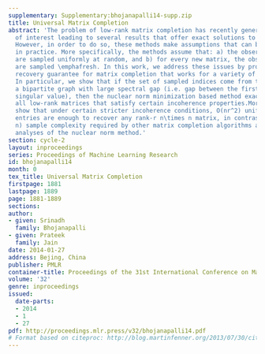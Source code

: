 ```yaml
---
supplementary: Supplementary:bhojanapalli14-supp.zip
title: Universal Matrix Completion
abstract: 'The problem of low-rank matrix completion has recently generated a lot
  of interest leading to several results that offer exact solutions to the problem.
  However, in order to do so, these methods make assumptions that can be quite restrictive
  in practice. More specifically, the methods assume that: a) the observed indices
  are sampled uniformly at random, and b) for every new matrix, the observed indices
  are sampled \emphafresh. In this work, we address these issues by providing a universal
  recovery guarantee for matrix completion that works for a variety of sampling schemes.
  In particular, we show that if the set of sampled indices come from the edges of
  a bipartite graph with large spectral gap (i.e. gap between the first and the second
  singular value), then the nuclear norm minimization based method exactly recovers
  all low-rank matrices that satisfy certain incoherence properties.Moreover, we also
  show that under certain stricter incoherence conditions, O(nr^2) uniformly sampled
  entries are enough to recover any rank-r n\times n matrix, in contrast to the O(nr\log
  n) sample complexity required by other matrix completion algorithms as well as existing
  analyses of the nuclear norm method.'
section: cycle-2
layout: inproceedings
series: Proceedings of Machine Learning Research
id: bhojanapalli14
month: 0
tex_title: Universal Matrix Completion
firstpage: 1881
lastpage: 1889
page: 1881-1889
sections: 
author:
- given: Srinadh
  family: Bhojanapalli
- given: Prateek
  family: Jain
date: 2014-01-27
address: Bejing, China
publisher: PMLR
container-title: Proceedings of the 31st International Conference on Machine Learning
volume: '32'
genre: inproceedings
issued:
  date-parts:
  - 2014
  - 1
  - 27
pdf: http://proceedings.mlr.press/v32/bhojanapalli14.pdf
# Format based on citeproc: http://blog.martinfenner.org/2013/07/30/citeproc-yaml-for-bibliographies/
---
```

